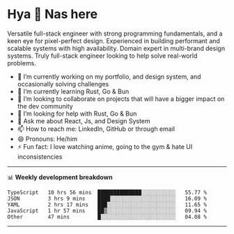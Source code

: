 # Hya 👋 Nas here

Versatile full-stack engineer with strong programming fundamentals, and a keen eye for pixel-perfect design. Experienced in building performant and scalable systems with high availability. Domain expert in multi-brand design systems. Truly full-stack engineer looking to help solve real-world problems.

- 🔭 I’m currently working on my portfolio, and design system, and occasionally solving challenges
- 🌱 I’m currently learning Rust, Go & Bun
- 👯 I’m looking to collaborate on projects that will have a bigger impact on the dev community
- 🤔 I’m looking for help with Rust, Go & Bun
- 💬 Ask me about React, Js, and Design System
- 📫 How to reach me: LinkedIn, GitHub or through email
- 😄 Pronouns: He/him
- ⚡ Fun fact: I love watching anime, going to the gym & hate UI inconsistencies

-------
📊 **Weekly development breakdown**
<!--START_SECTION:waka-->

```text
TypeScript   10 hrs 56 mins  ██████████████░░░░░░░░░░░   55.77 %
JSON         3 hrs 9 mins    ████░░░░░░░░░░░░░░░░░░░░░   16.09 %
YAML         2 hrs 17 mins   ███░░░░░░░░░░░░░░░░░░░░░░   11.65 %
JavaScript   1 hr 57 mins    ██▒░░░░░░░░░░░░░░░░░░░░░░   09.94 %
Other        47 mins         █░░░░░░░░░░░░░░░░░░░░░░░░   04.08 %
```

<!--END_SECTION:waka-->
-------
